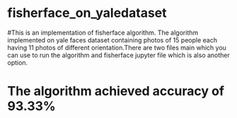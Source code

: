 # fisherface_on_yaledataset

#This is an implementation of fisherface algorithm.
The algorithm implemented on yale faces dataset containing photos of 15 people each having 11 photos of different orientation.There are two files main which you can use to run the algorithm and fisherface jupyter file which is also another option.

# The algorithm achieved accuracy of 93.33%
